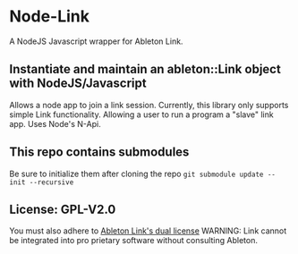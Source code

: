 # Node-Link
A NodeJS Javascript wrapper for Ableton Link.

## Instantiate and maintain an ableton::Link object with NodeJS/Javascript
Allows a node app to join a link session.
Currently, this library only supports simple Link functionality. Allowing a user to run a program a "slave" link app.
Uses Node's N-Api.

## This repo contains submodules
Be sure to initialize them after cloning the repo
`git submodule update --init --recursive`

## License: GPL-V2.0
You must also adhere to [Ableton Link's dual license](https://github.com/Ableton/link)
WARNING: Link cannot be integrated into pro prietary software without consulting Ableton.